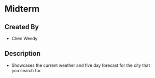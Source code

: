 # Midterm

## Created By
- Chen Wendy

## Description
- Showcases the current weather and five day forecast for the city that you search for.